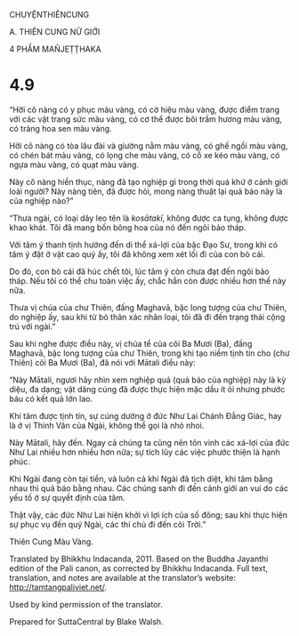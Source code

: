 CHUYỆNTHIÊNCUNG

A. THIÊN CUNG NỮ GIỚI

4 PHẨM MAÑJEṬṬHAKA

# 4.9

“Hỡi cô nàng có y phục màu vàng, có cờ hiệu màu vàng, được điểm trang với các vật trang sức màu vàng, có cơ thể được bôi trầm hương màu vàng, có tràng hoa sen màu vàng.

Hỡi cô nàng có tòa lâu đài và giường nằm màu vàng, có ghế ngồi màu vàng, có chén bát màu vàng, có lọng che màu vàng, có cỗ xe kéo màu vàng, có ngựa màu vàng, có quạt màu vàng.

Này cô nàng hiền thục, nàng đã tạo nghiệp gì trong thời quá khứ ở cảnh giới loài người? Này nàng tiên, đã được hỏi, mong nàng thuật lại quả báo này là của nghiệp nào?”

“Thưa ngài, có loại dây leo tên là _kosātakī_, không được ca tụng, không được khao khát. Tôi đã mang bốn bông hoa của nó đến ngôi bảo tháp.

Với tâm ý thanh tịnh hướng đến di thể xá-lợi của bậc Đạo Sư, trong khi có tâm ý đặt ở vật cao quý ấy, tôi đã không xem xét lối đi của con bò cái.

Do đó, con bò cái đã húc chết tôi, lúc tâm ý còn chưa đạt đến ngôi bảo tháp. Nếu tôi có thể chu toàn việc ấy, chắc hẳn còn được nhiều hơn thế này nữa.

Thưa vị chúa của chư Thiên, đấng Maghavā, bậc long tượng của chư Thiên, do nghiệp ấy, sau khi từ bỏ thân xác nhân loại, tôi đã đi đến trạng thái cộng trú với ngài.”

Sau khi nghe được điều này, vị chúa tể của cõi Ba Mươi (Ba), đấng Maghavā, bậc long tượng của chư Thiên, trong khi tạo niềm tịnh tín cho (chư Thiên) cõi Ba Mươi (Ba), đã nói với Mātali điều này:

“Này Mātali, ngươi hãy nhìn xem nghiệp quả (quả báo của nghiệp) này là kỳ diệu, đa dạng; vật dâng cúng đã được thực hiện mặc dầu ít ỏi nhưng phước báu có kết quả lớn lao.

Khi tâm được tịnh tín, sự cúng dường ở đức Như Lai Chánh Đẳng Giác, hay là ở vị Thinh Văn của Ngài, không thể gọi là nhỏ nhoi.

Này Mātali, hãy đến. Ngay cả chúng ta cũng nên tôn vinh các xá-lợi của đức Như Lai nhiều hơn nhiều hơn nữa; sự tích lũy các việc phước thiện là hạnh phúc.

Khi Ngài đang còn tại tiền, và luôn cả khi Ngài đã tịch diệt, khi tâm bằng nhau thì quả báo bằng nhau. Các chúng sanh đi đến cảnh giới an vui do các yếu tố ở sự quyết định của tâm.

Thật vậy, các đức Như Lai hiện khởi vì lợi ích của số đông; sau khi thực hiện sự phục vụ đến quý Ngài, các thí chủ đi đến cõi Trời.”

Thiên Cung Màu Vàng.

Translated by Bhikkhu Indacanda, 2011. Based on the Buddha Jayanthi edition of the Pali canon, as corrected by Bhikkhu Indacanda. Full text, translation, and notes are available at the translator’s website: http://tamtangpaliviet.net/.

Used by kind permission of the translator.

Prepared for SuttaCentral by Blake Walsh.